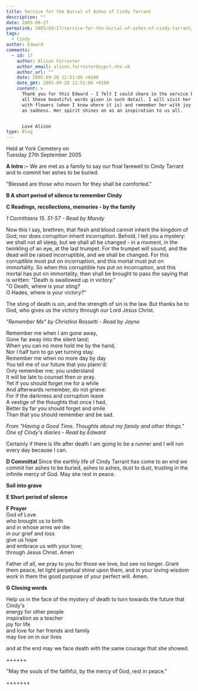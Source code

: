 ```yaml
---
title: Service for the Burial of Ashes of Cindy Tarrant
description: ""
date: 2005-09-27
permalink: 2005/09/27/service-for-the-burial-of-ashes-of-cindy-tarrant/
tags:
  - Cindy
author: Edward
comments:
  - id: 17
    author: Alison Forrester
    author_email: alison.forrester@sypct.nhs.uk
    author_url: ""
    date: 2005-09-28 12:51:06 +0100
    date_gmt: 2005-09-28 12:51:06 +0100
    content: >
      Thank you for this Edward - I felt I could share in the service by having
      all these beautiful words given in such detail. I will visit her grave
      with flowers (when I know where it is) and remember her with joy as well
      as sadness. Her spirit shines on as an inspiration to us all.


      Love Alison
type: Blog
---
```


Held at York Cemetery on  
 Tuesday 27th September 2005

**A Intro :-** We are met as a family to say our final farewell to Cindy
Tarrant and to commit her ashes to be buried.

\"Blessed are those who mourn for they shall be comforted.\"

**B A short period of silence to remember Cindy**

**C Readings, recollections, memories - by the family**

*1 Corinthians 15. 51-57 - Read by Mandy*

Now this I say, brethren, that flesh and blood cannot inherit the
kingdom of God; nor does corruption inherit incorruption. Behold, I tell
you a mystery: we shall not all sleep, but we shall all be changed - in
a moment, in the twinkling of an eye, at the last trumpet. For the
trumpet will sound, and the dead will be raised incorruptible, and we
shall be changed. For this corruptible must put on incorruption, and
this mortal must put on immortality. So when this corruptible has put on
incorruption, and this mortal has put on immortality, then shall be
brought to pass the saying that is written: \"Death is swallowed up in
victory.\"  
 \"O Death, where is your sting?  
 O Hades, where is your victory?\"

The sting of death is sin, and the strength of sin is the law. But
thanks be to God, who gives us the victory through our Lord Jesus
Christ.

*\"Remember Me\" by Christina Rossetti - Read by Jayne*

Remember me when I am gone away,  
 Gone far away into the silent land;  
 When you can no more hold me by the hand,  
 Nor I half turn to go yet turning stay.  
 Remember me when no more day by day  
 You tell me of our future that you plann\'d:  
 Only remember me; you understand  
 It will be late to counsel then or pray.  
 Yet if you should forget me for a while  
 And afterwards remember, do not grieve:  
 For if the darkness and corruption leave  
 A vestige of the thoughts that once I had,  
 Better by far you should forget and smile  
 Than that you should remember and be sad.

*From \"Having a Good Time. Thoughts about my family and other things.\"
One of Cindy\'s diaries - Read by Edward*

Certainly if there is life after death I am going to be a runner and I
will run every day because I can.

**D Committal** Since the earthly life of Cindy Tarrant has come to an
end we commit her ashes to be buried, ashes to ashes, dust to dust,
trusting in the infinite mercy of God. May she rest in peace.

<strong> Soil into grave</strong>

**E Short period of silence**

**F Prayer**  
 God of Love  
 who brought us to birth  
 and in whose arms we die:  
 in our grief and loss  
 give us hope  
 and embrace us with your love;  
 through Jesus Christ. Amen

Father of all, we pray to you for those we love, but see no longer.
Grant them peace, let light perpetual shine upon them, and in your
loving wisdom work in them the good purpose of your perfect will. Amen.

**G Closing words**

Help us in the face of the mystery of death to turn towards the future
that Cindy\'s  
 energy for other people  
 inspiration as a teacher  
 joy for life  
 and love for her friends and family  
 may live on in our lives

and at the end may we face death with the same courage that she showed.

++++++

\"May the souls of the faithful, by the mercy of God, rest in peace.\"

+++++++

